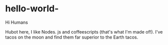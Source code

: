 # hello-world-

Hi Humans 



Hubot here, I like Nodes. js and coffeescripts (that's what I'm made of!).
I've tacos on the moon and find them far superior to the Earth tacos. 

